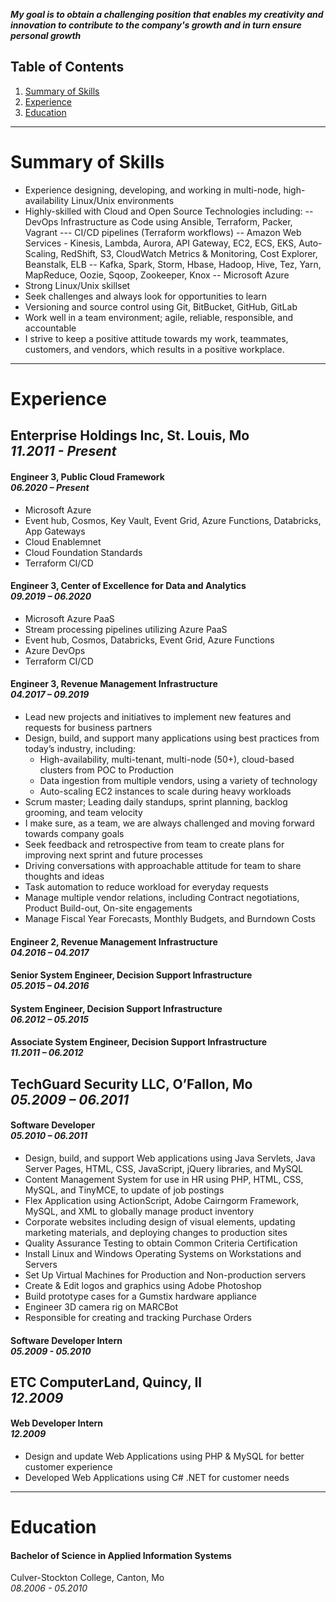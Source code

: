 ***My goal is to obtain a challenging position that enables my creativity and innovation to contribute to the company's growth and in turn ensure personal growth***

## Table of Contents
1. [Summary of Skills](#summary-of-skills)
2. [Experience](#experience)
3. [Education](#education)

---
# Summary of Skills

- Experience designing, developing, and working in multi-node, high-availability Linux/Unix environments
- Highly-skilled with Cloud and Open Source Technologies including:
-- DevOps Infrastructure as Code using Ansible, Terraform, Packer, Vagrant
--- CI/CD pipelines (Terraform workflows)
-- Amazon Web Services - Kinesis, Lambda, Aurora, API Gateway, EC2, ECS, EKS, Auto-Scaling, RedShift, S3, CloudWatch Metrics & Monitoring, Cost Explorer, Beanstalk, ELB
-- Kafka, Spark, Storm, Hbase, Hadoop, Hive, Tez, Yarn, MapReduce, Oozie, Sqoop, Zookeeper, Knox
-- Microsoft Azure
- Strong Linux/Unix skillset
- Seek challenges and always look for opportunities to learn
- Versioning and source control using Git, BitBucket, GitHub, GitLab
- Work well in a team environment; agile, reliable, responsible, and accountable
- I strive to keep a positive attitude towards my work, teammates, customers, and vendors, which results in a positive workplace.

---
# Experience

## Enterprise Holdings Inc, St. Louis, Mo </br> *11.2011 - Present*

#### Engineer 3, Public Cloud Framework </br> *06.2020 – Present*

- Microsoft Azure
- Event hub, Cosmos, Key Vault, Event Grid, Azure Functions, Databricks, App Gateways
- Cloud Enablemnet
- Cloud Foundation Standards
- Terraform CI/CD

#### Engineer 3, Center of Excellence for Data and Analytics </br> *09.2019 – 06.2020*

- Microsoft Azure PaaS
- Stream processing pipelines utilizing Azure PaaS
- Event hub, Cosmos, Databricks, Event Grid, Azure Functions
- Azure DevOps
- Terraform CI/CD

#### Engineer 3, Revenue Management Infrastructure </br> *04.2017 – 09.2019*

- Lead new projects and initiatives to implement new features and requests for business partners
- Design, build, and support many applications using best practices from today’s industry, including:
  - High-availability, multi-tenant, multi-node (50+), cloud-based clusters from POC to Production
  - Data ingestion from multiple vendors, using a variety of technology
  - Auto-scaling EC2 instances to scale during heavy workloads
- Scrum master; Leading daily standups, sprint planning, backlog grooming, and team velocity
- I make sure, as a team, we are always challenged and moving forward towards company goals
- Seek feedback and retrospective from team to create plans for improving next sprint and future processes
- Driving conversations with approachable attitude for team to share thoughts and ideas
- Task automation to reduce workload for everyday requests
- Manage multiple vendor relations, including Contract negotiations, Product Build-out, On-site engagements
- Manage Fiscal Year Forecasts, Monthly Budgets, and Burndown Costs

#### Engineer 2, Revenue Management Infrastructure </br> *04.2016 – 04.2017*

#### Senior System Engineer, Decision Support Infrastructure </br> *05.2015 – 04.2016*

#### System Engineer, Decision Support Infrastructure </br> *06.2012 – 05.2015*

#### Associate System Engineer, Decision Support Infrastructure </br> *11.2011 – 06.2012*

## TechGuard Security LLC, O’Fallon, Mo </br> *05.2009 – 06.2011*

#### Software Developer </br> *05.2010 – 06.2011*

- Design, build, and support Web applications using Java Servlets, Java Server Pages, HTML, CSS, JavaScript, jQuery libraries, and MySQL
- Content Management System for use in HR using PHP, HTML, CSS, MySQL, and TinyMCE, to update of job postings
- Flex Application using ActionScript, Adobe Cairngorm Framework, MySQL, and XML to globally manage product inventory
- Corporate websites including design of visual elements, updating marketing materials, and deploying changes to production sites
- Quality Assurance Testing to obtain Common Criteria Certification
- Install Linux and Windows Operating Systems on Workstations and Servers
- Set Up Virtual Machines for Production and Non-production servers
- Create & Edit logos and graphics using Adobe Photoshop
- Build prototype cases for a Gumstix hardware appliance
- Engineer 3D camera rig on MARCBot
- Responsible for creating and tracking Purchase Orders

#### Software Developer Intern </br> *05.2009 - 05.2010*

## ETC ComputerLand, Quincy, Il </br> *12.2009*

#### Web Developer Intern </br> *12.2009*

- Design and update Web Applications using PHP & MySQL for better customer experience
- Developed Web Applications using C# .NET for customer needs

---
# Education

#### Bachelor of Science in Applied Information Systems

Culver-Stockton College, Canton, Mo </br> *08.2006 - 05.2010*
